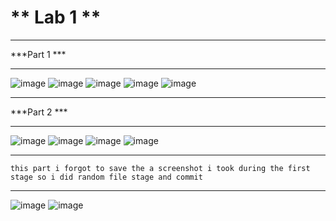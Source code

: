 # ** Lab 1 **
---
***Part 1 ***

---

![image](screenshots/part1/sc1.png)
![image](screenshots/part1/sc2.png)
![image](screenshots/part1/sc3.png)
![image](screenshots/part1/sc4.png)
![image](screenshots/part1/sc5.png)


---
***Part 2 ***

---
![image](screenshots/part2/sc1.png)
![image](screenshots/part2/sc2.png)
![image](screenshots/part2/sc3.png)
![image](screenshots/part2/sc4.png)

---
```
this part i forgot to save the a screenshot i took during the first stage so i did random file stage and commit
```
---

![image](screenshots/part2/sc5.png)
![image](screenshots/part2/sc6.png)
